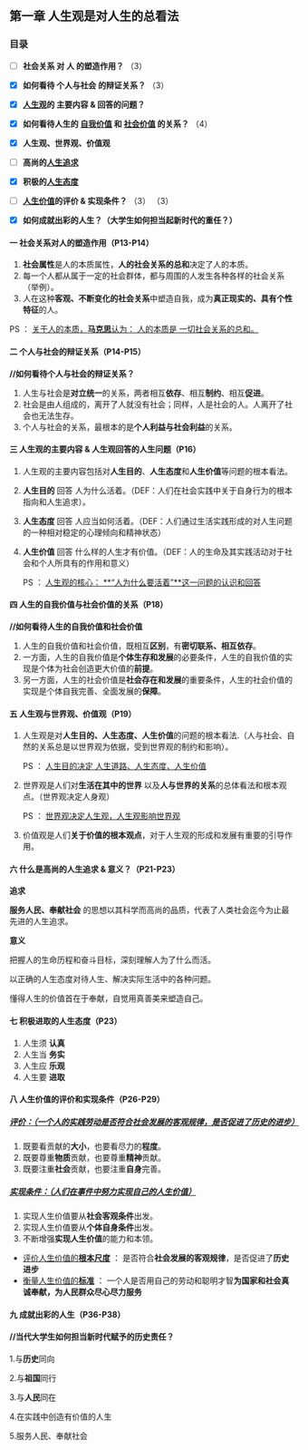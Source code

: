 ## 第一章 人生观是对人生的总看法

### **目录**

- [ ] **社会关系 对 人 的塑造作用？** （3）
- [x] **如何看待 个人与社会 的辩证关系？** （3）
- [x] **<u>人生观</u>的 主要内容 & 回答的问题？**
- [x] **如何看待人生的 <u>自我价值</u> 和 <u>社会价值</u> 的关系？** （4）
- [x] **人生观、世界观、价值观**  
- [ ] **高尚的<u>人生追求</u>**  
- [x] **积极的<u>人生态度</u>** 
- [ ] **<u>人生价值</u>的评价 &  实现条件？** （3） （3） 
- [x] **如何成就出彩的人生？（大学生如何担当起新时代的重任？）**







#### 一 社会关系对人的塑造作用（P13-P14）

1. **社会属性**是人的本质属性，**人的社会关系的总和**决定了人的本质。
2. 每一个人都从属于一定的社会群体，都与周围的人发生各种各样的社会关系（举例）。
4. 人在这种**客观、不断变化的社会关系**中塑造自我，成为**真正现实的、具有个性特征**的人。

PS ： <u>关于人的本质，**马克思**认为： 人的本质是 一切社会关系的总和。</u>



#### 二 个人与社会的辩证关系（P14-P15）

**//如何看待个人与社会的辩证关系？**

1. 人生与社会是**对立统一**的关系，两者相互**依存**、相互**制约**、相互**促进**。
2. 社会是由人组成的，离开了人就没有社会；同样，人是社会的人。人离开了社会也无法生存。
3. 个人与社会的关系，最根本的是**个人利益与社会利益**的关系。



#### 三 人生观的主要内容 & 人生观回答的人生问题（P16）

1. 人生观的主要内容包括对**人生目的**、**人生态度**和**人生价值**等问题的根本看法。

2. **人生目的**  回答 人为什么活着。（DEF：人们在社会实践中关于自身行为的根本指向和人生追求）。

3. **人生态度**  回答 人应当如何活着。（DEF：人们通过生活实践形成的对人生问题的一种相对稳定的心理倾向和精神状态）

4. **人生价值**  回答 什么样的人生才有价值。（DEF：人的生命及其实践活动对于社会和个人所具有的作用和意义）

   PS ： <u>人生观的核心： **“人为什么要活着”**这一问题的认识和回答</u>



#### 四 人生的自我价值与社会价值的关系（P18）

**//如何看待人生的自我价值和社会价值**

1. 人生的自我价值和社会价值，既相互**区别**，有**密切联系、相互依存**。
2. 一方面，人生的自我价值是**个体生存和发展**的必要条件，人生的自我价值的实现是个体为社会创造更大价值的**前提**。
3. 另一方面，人生的社会价值是**社会存在和发展**的重要条件，人生的社会价值的实现是个体自我完善、全面发展的**保障**。



#### 五 人生观与世界观、价值观（P19）

1. 人生观是对**人生目的、人生态度、人生价值**的问题的根本看法.（人与社会、自然的关系总是以世界观为依据，受到世界观的制约和影响）。

   PS ： <u>人生目的决定 人生道路、人生态度、人生价值</u>

2. 世界观是人们对**生活在其中的世界** 以及**人与世界的关系**的总体看法和根本观点。（世界观决定人身观）

   PS ： <u>世界观决定人生观，人生观影响世界观</u>

3. 价值观是人们**关于价值的根本观点**，对于人生观的形成和发展有重要的引导作用。



#### 六 什么是高尚的人生追求 & 意义？（P21-P23）

**追求**

**服务人民、奉献社会** 的思想以其科学而高尚的品质，代表了人类社会迄今为止最先进的人生追求。

**意义**

把握人的生命历程和奋斗目标，深刻理解人为了什么而活。

以正确的人生态度对待人生、解决实际生活中的各种问题。

懂得人生的价值首在于奉献，自觉用真善美来塑造自己。



#### 七 积极进取的人生态度（P23）

1. 人生须 **认真**
2. 人生当 **务实**
3. 人生应 **乐观**
4. 人生要 **进取**



#### 八 人生价值的评价和实现条件（P26-P29）

##### <u>评价：（一个人的实践劳动是否符合社会发展的客观规律，是否促进了历史的进步）</u>

1. 既要看贡献的**大小**，也要看尽力的**程度**。
2. 既要尊重**物质**贡献，也要尊重**精神**贡献。
3. 既要注重**社会**贡献，也要注重**自身**完善。



##### <u>实现条件：（人们在事件中努力实现自己的人生价值）</u>

1. 实现人生价值要从**社会客观条件**出发。
2. 实现人生价值要从**个体自身条件**出发。
3. 不断增强**实现人生价值**的能力和本领。



* <u>评价人生价值的**根本尺度**</u> ：  是否符合**社会发展的客观规律**，是否促进了**历史进步**
* <u>衡量人生价值的**标准**</u> ： 一个人是否用自己的劳动和聪明才智**为国家和社会真诚奉献，为人民群众尽心尽力服务**



#### 九 成就出彩的人生（P36-P38）

#### **//当代大学生如何担当新时代赋予的历史责任？**

1.与**历史**同向

2.与**祖国**同行

3.与**人民**同在

4.在实践中创造有价值的人生

5.服务人民、奉献社会
